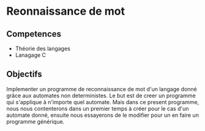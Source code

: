 # Reonnaissance de mot
## Competences
- Théorie des langages
- Lanagage C
## Objectifs
Implementer un programme de reconnaissance de mot d'un langage donné grâce aux automates non deterministes.
Le but est de creer un programme qui s'applique à n'importe quel automate. 
Mais dans ce present programme, nous nous contenterons dans un premier temps à créer pour le cas d'un automate donné, ensuite nous essayerons de le modifier pour un en faire un programme générique.